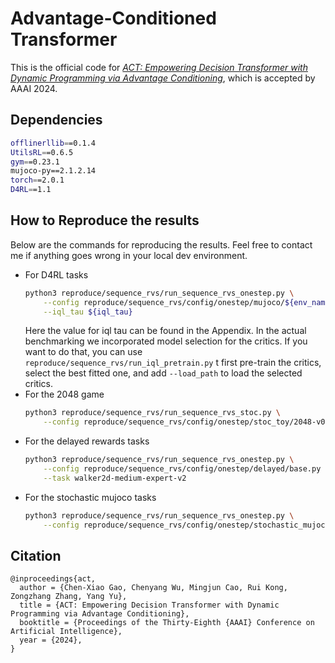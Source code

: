 # Advantage-Conditioned Transformer
This is the official code for [*ACT: Empowering Decision Transformer with Dynamic Programming via Advantage Conditioning*](https://arxiv.org/abs/2309.05915), which is accepted by AAAI 2024.

## Dependencies
```bash
offlinerllib==0.1.4
UtilsRL==0.6.5
gym==0.23.1
mujoco-py==2.1.2.14
torch==2.0.1
D4RL==1.1
```

## How to Reproduce the results
Below are the commands for reproducing the results. Feel free to contact me if anything goes wrong in your local dev environment. 

+ For D4RL tasks
    ```bash
    python3 reproduce/sequence_rvs/run_sequence_rvs_onestep.py \
        --config reproduce/sequence_rvs/config/onestep/mujoco/${env_name}-v2.py \
        --iql_tau ${iql_tau}
    ```
    Here the value for iql tau can be found in the Appendix. 
    In the actual benchmarking we incorporated model selection for the critics. If you want to do that, you can use `reproduce/sequence_rvs/run_iql_pretrain.py` t first pre-train the critics, select the best fitted one, and add `--load_path` to load the selected critics. 
+ For the 2048 game
    ```bash
    python3 reproduce/sequence_rvs/run_sequence_rvs_stoc.py \
        --config reproduce/sequence_rvs/config/onestep/stoc_toy/2048-v0.py 
    ```
+ For the delayed rewards tasks
    ```bash
    python3 reproduce/sequence_rvs/run_sequence_rvs_onestep.py \
        --config reproduce/sequence_rvs/config/onestep/delayed/base.py \
        --task walker2d-medium-expert-v2
    ```
+ For the stochastic mujoco tasks
    ```bash
    python3 reproduce/sequence_rvs/run_sequence_rvs_onestep.py \
        --config reproduce/sequence_rvs/config/onestep/stochastic_mujoco/
    ```

## Citation
```
@inproceedings{act,
  author = {Chen-Xiao Gao, Chenyang Wu, Mingjun Cao, Rui Kong, Zongzhang Zhang, Yang Yu}, 
  title = {ACT: Empowering Decision Transformer with Dynamic Programming via Advantage Conditioning},
  booktitle = {Proceedings of the Thirty-Eighth {AAAI} Conference on Artificial Intelligence},
  year = {2024},
}
```